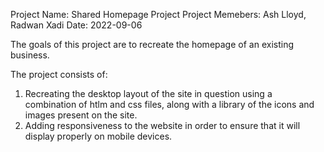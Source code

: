Project Name: Shared Homepage Project
Project Memebers: Ash Lloyd, Radwan Xadi
Date: 2022-09-06

The goals of this project are to recreate the homepage of an existing business.

The project consists of:

1. Recreating the desktop layout of the site in question using a combination of htlm and css files, along with a library of the icons and images present on the site.
2. Adding responsiveness to the website in order to ensure that it will display properly on mobile devices.
